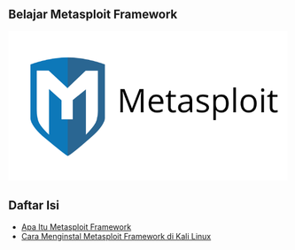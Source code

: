 ## Belajar Metasploit Framework

![](https://github.com/fixploit03/Belajar-Metasploit/blob/main/img/msf.png)

## Daftar Isi

- [Apa Itu Metasploit Framework](https://github.com/fixploit03/Belajar-Metasploit/blob/main/resource/Apa%20Itu%20Metasploit%20Framework.md)
- [Cara Menginstal Metasploit Framework di Kali Linux]()
